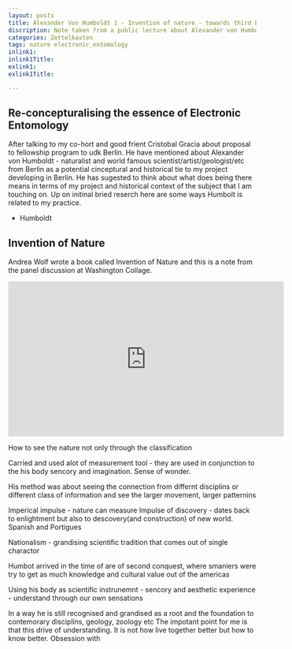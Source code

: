 ```yaml
---
layout: posts
title: Alexander Von Humboldt 1 - Invention of nature - towards third body
discription: Note taken from a public lecture about Alexander von Humboldt on invention of nature - Segnificance and connection to proposed project "third body" continuation of Electronic Entomology
categories: Zettelkasten
tags: nature electronic_entomology
inlink1: 
inlink1Title: 
exlink1: 
exlink1Title: 

---
```


## Re-concepturalising the essence of Electronic Entomology

After talking to my co-hort and good frient Cristobal Gracia about proposal to fellowship program to udk Berlin. He have mentioned about Alexander von Humboldt - naturalist and world famous scientist/artist/geologist/etc from Berlin as a potential cinceptural and historical tie to my project developing in Berlin. He has sugested to think about what does being there means in terms of my project and historical context of the subject that I am touching on. Up on initinal bried reserch here are some ways Humbolt is related to my practice. 

- Humboldt



## Invention of Nature

Andrea Wolf wrote a book called Invention of Nature and this is a note from the panel discussion at Washington Collage. 

<iframe width="560" height="315" src="https://www.youtube.com/embed/XeHGGgEfCes" title="YouTube video player" frameborder="0" allow="accelerometer; autoplay; clipboard-write; encrypted-media; gyroscope; picture-in-picture; web-share" allowfullscreen></iframe>

How to see the nature not only through the classification

Carried and used alot of measurement tool - they are used in conjunction to the his body sencory and imagination. Sense of wonder. 

His method was about seeing the connection from differnt disciplins or different class of information and see the larger movement, larger patternins 




Imperical impulse - nature can measure
Impulse of discovery - dates back to enlightment but also to descovery(and construction) of new world. Spanish and Portigues

Nationalism - grandising scientific tradition that comes out of single charactor 

Humbot arrived in the time of are of second conquest, where smaniers were try to get as much knowledge and cultural value out of the americas

Using his body as scientific instrunemnt - sencory and aesthetic experience - understand through our own sensations


In a way he is still recognised and grandised as a root and the foundation to contemorary disciplins, geology, zoology etc
The impotant point for me is that this drive of understanding. It is not how live together better but how to know better. Obsession with



